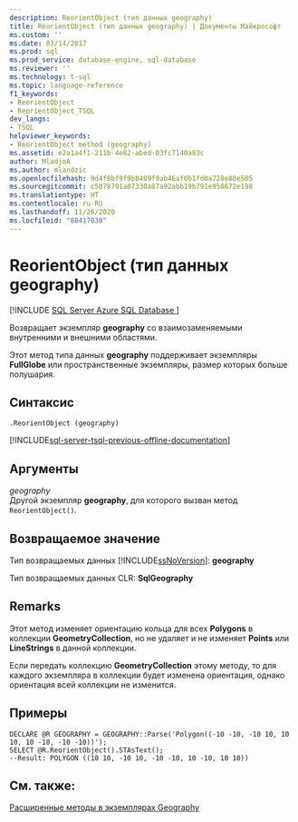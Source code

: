 ```yaml
---
description: ReorientObject (тип данных geography)
title: ReorientObject (тип данных geography) | Документы Майкрософт
ms.custom: ''
ms.date: 03/14/2017
ms.prod: sql
ms.prod_service: database-engine, sql-database
ms.reviewer: ''
ms.technology: t-sql
ms.topic: language-reference
f1_keywords:
- ReorientObject
- ReorientObject_TSQL
dev_langs:
- TSQL
helpviewer_keywords:
- ReorientObject method (geography)
ms.assetid: e2a1a4f1-211b-4e82-abed-03fc7140a83c
author: MladjoA
ms.author: mlandzic
ms.openlocfilehash: 9d4f8bf9f9b8409f9ab46af0b1fd0a728e80e505
ms.sourcegitcommit: c5078791a07330a87a92abb19b791e950672e198
ms.translationtype: HT
ms.contentlocale: ru-RU
ms.lasthandoff: 11/26/2020
ms.locfileid: "88417030"
---
```

# <a name="reorientobject-geography-data-type"></a>ReorientObject (тип данных geography)
[!INCLUDE [SQL Server Azure SQL Database ](../../includes/applies-to-version/sql-asdb.md)]

Возвращает экземпляр **geography** со взаимозаменяемыми внутренними и внешними областями.  
  
Этот метод типа данных **geography** поддерживает экземпляры **FullGlobe** или пространственные экземпляры, размер которых больше полушария.  
  
## <a name="syntax"></a>Синтаксис  
  
```syntaxsql
.ReorientObject (geography)  
```  
  
[!INCLUDE[sql-server-tsql-previous-offline-documentation](../../includes/sql-server-tsql-previous-offline-documentation.md)]

## <a name="arguments"></a>Аргументы
_geography_  
Другой экземпляр **geography**, для которого вызван метод `ReorientObject()`.  
  
## <a name="return-value"></a>Возвращаемое значение  
Тип возвращаемых данных [!INCLUDE[ssNoVersion](../../includes/ssnoversion-md.md)]: **geography**  
  
Тип возвращаемых данных CLR: **SqlGeography**  
  
## <a name="remarks"></a>Remarks  
Этот метод изменяет ориентацию кольца для всех **Polygons** в коллекции **GeometryCollection**, но не удаляет и не изменяет **Points** или **LineStrings** в данной коллекции.  
  
Если передать коллекцию **GeometryCollection** этому методу, то для каждого экземпляра в коллекции будет изменена ориентация, однако ориентация всей коллекции не изменится.  
  
## <a name="examples"></a>Примеры  
  
```  
DECLARE @R GEOGRAPHY = GEOGRAPHY::Parse('Polygon((-10 -10, -10 10, 10 10, 10 -10, -10 -10))');  
SELECT @R.ReorientObject().STAsText();  
--Result: POLYGON ((10 10, -10 10, -10 -10, 10 -10, 10 10))  
```  
  
## <a name="see-also"></a>См. также:  
[Расширенные методы в экземплярах Geography](../../t-sql/spatial-geography/extended-methods-on-geography-instances.md)  
  
